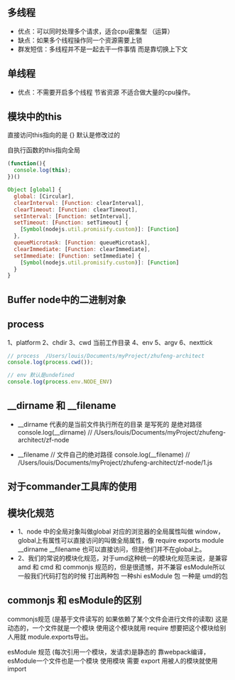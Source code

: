## 多线程
- 优点：可以同时处理多个请求，适合cpu密集型 （运算）
- 缺点：如果多个线程操作同一个资源需要上锁
- 群发短信：多线程并不是一起去干一件事情 而是靠切换上下文


## 单线程
- 优点：不需要开启多个线程 节省资源 不适合做大量的cpu操作。


## 模块中的this
直接访问this指向的是 {} 默认是修改过的

自执行函数的this指向全局

```js
(function(){
  console.log(this);
})()

Object [global] {
  global: [Circular],
  clearInterval: [Function: clearInterval],
  clearTimeout: [Function: clearTimeout],
  setInterval: [Function: setInterval],
  setTimeout: [Function: setTimeout] {
    [Symbol(nodejs.util.promisify.custom)]: [Function]
  },
  queueMicrotask: [Function: queueMicrotask],
  clearImmediate: [Function: clearImmediate],
  setImmediate: [Function: setImmediate] {
    [Symbol(nodejs.util.promisify.custom)]: [Function]
  }
}
```

## Buffer node中的二进制对象


## process
1、platform
2、chdir
3、cwd  当前工作目录
4、env
5、argv
6、nexttick

```js
// process  /Users/louis/Documents/myProject/zhufeng-architect
console.log(process.cwd());

// env 默认是undefined 
console.log(process.env.NODE_ENV)
```


## __dirname  和  __filename
- __dirname  代表的是当前文件执行所在的目录 是写死的 是绝对路径
console.log(__dirname) // /Users/louis/Documents/myProject/zhufeng-architect/zf-node

- __filename  // 文件自己的绝对路径
console.log(__filename) // /Users/louis/Documents/myProject/zhufeng-architect/zf-node/1.js

## 对于commander工具库的使用


## 模块化规范
- 1、node 中的全局对象叫做global 对应的浏览器的全局属性叫做 window，global上有属性可以直接访问的叫做全局属性，像 require exports module __dirname __filename 也可以直接访问，但是他们并不在global上。
- 2、我们的常说的模块化规范，对于umd这种统一的模块化规范来说，是兼容 amd 和 cmd 和 commonjs 规范的，但是很遗憾，并不兼容 esModule所以一般我们代码打包的时候 打出两种包 一种shi esModule 包 一种是 umd的包


## commonjs 和 esModule的区别
commonjs规范 (是基于文件读写的 如果依赖了某个文件会进行文件的读取) 这是动态的，一个文件就是一个模块 使用这个模块就用 require 想要把这个模块给别人用就 module.exports导出。

esModule 规范 (每次引用一个模块，发请求)是静态的 靠webpack编译，esModule一个文件也是一个模块
使用模块 需要 export 用被人的模块就使用import 

